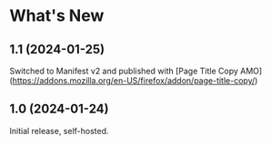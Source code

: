 # What's New

## 1.1 (2024-01-25)

Switched to Manifest v2 and published with [Page Title Copy AMO] (https://addons.mozilla.org/en-US/firefox/addon/page-title-copy/)


## 1.0 (2024-01-24)

Initial release, self-hosted.
